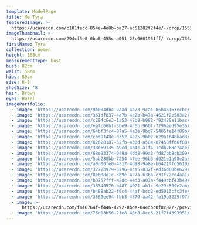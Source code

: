 ```yaml
---
template: ModelPage
title: Me Tyra
featuredImage: >-
  https://ucarecdn.com/c101fecc-854e-4e8b-ba27-ac51202f2f4e/-/crop/1553x770/304,0/-/preview/
imageThumbnail: >-
  https://ucarecdn.com/294cf5e0-0ba6-455c-a051-23c0601951ff/-/crop/736x1093/60,22/-/preview/
firstName: Tyra
collection: Women
height: 168cm
measurementType: bust
bust: 82cm
waist: 58cm
hips: 89cm
size: 6-8
shoeSize: '8'
hair: Brown
eyes: Hazel
imagePortfolio:
  - image: 'https://ucarecdn.com/9b004db4-2aad-4a73-9ca1-86b46163ecbc/'
  - image: 'https://ucarecdn.com/361df837-4a7b-4e2b-b47a-4621f2e583a2/'
  - image: 'https://ucarecdn.com/c294c6e3-1a53-47b8-b082-f92488a11bac/'
  - image: 'https://ucarecdn.com/eafc66bf-3be9-4c6b-960f-7296aed95e36/'
  - image: 'https://ucarecdn.com/64bf3fc4-87a5-4e3e-9bd7-5405fe14f89b/'
  - image: 'https://ucarecdn.com/cbd9148e-d352-4a25-9b02-629a1b48bad8/'
  - image: 'https://ucarecdn.com/82620187-52fb-430d-a58e-07458ffd6f80/'
  - image: 'https://ucarecdn.com/38e69135-b9cd-4b4c-a1f4-1cdb268e74ae/'
  - image: 'https://ucarecdn.com/68e93374-049a-4dd8-99a3-fd87bb8cb309/'
  - image: 'https://ucarecdn.com/5ab288bb-7254-47ee-96b3-d021e1a98e2a/'
  - image: 'https://ucarecdn.com/a0d00fe0-4317-4d98-9a8e-b6421ffd5619/'
  - image: 'https://ucarecdn.com/3272b979-5796-4ca5-832f-ed36d60be629/'
  - image: 'https://ucarecdn.com/8e608e1c-3b9e-427a-b36a-c31f72cd4aa1/'
  - image: 'https://ucarecdn.com/b3757fff-a2dc-44d3-a07a-f449cbf43b49/'
  - image: 'https://ucarecdn.com/38340576-b487-4021-ab1c-9e29c509e2ab/'
  - image: 'https://ucarecdn.com/b488ab22-f6c4-44af-bcd2-ed5013cfc3fe/'
  - image: 'https://ucarecdn.com/3589ee94-fbb3-4579-aa42-fa19a3229f97/'
  - image: >-
      https://ucarecdn.com/f446764f-f446-4292-8bde-044dbc0f8c82/-/preview/-/rotate/90/
  - image: 'https://ucarecdn.com/76e13b56-2fe8-40c8-8cc6-21f7f4393951/'
---
```


